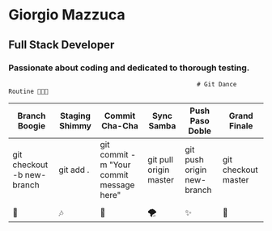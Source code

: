# Giorgio Mazzuca
## Full Stack Developer

### Passionate about coding and dedicated to thorough testing.
                                                        # Git Dance Routine 🕺💃🔄
                                                         
| Branch Boogie                        |Staging Shimmy                         | Commit Cha-Cha|Sync Samba   |Push Paso Doble       |Grand Finale|
| --------                            | --------                               | --------       |--------   |--------              |--------|
|git checkout -b new-branch| git add .|git commit -m "Your commit message here"|git pull origin master|git push origin new-branch|git checkout master|
|                               |
| 🎵 | 🎶 | 🚀 | 🌪️ | ✨  | 🌈  |
